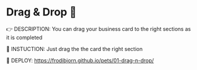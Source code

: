 # Drag & Drop :eyes:

:point_right: DESCRIPTION:  You can drag your business card to the right sections as it is completed

:page_facing_up: INSTUCTION: Just drag the the card the right section

:eyes: DEPLOY: https://frodibjorn.github.io/pets/01-drag-n-drop/